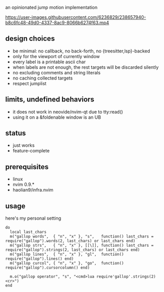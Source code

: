 an opinionated jump motion implementation

https://user-images.githubusercontent.com/6236829/238657940-b8c6fc48-49d0-4337-8ac9-8066b6274f63.mp4

## design choices
* be minimal: no callback, no back-forth, no {treesitter,lsp}-backed
* only for the viewport of currently window
* every label is a printable ascii char
* when labels are not enough, the rest targets will be discarded silently
* no excluding comments and string literals
* no caching collected targets
* respect jumplist

## limits, undefined behaviors
* it does not work in neovide/nvim-qt due to tty:read()
* using it on a &foldenable window is an UB

## status
* just works
* feature-complete

## prerequisites
* linux
* nvim 0.9.*
* haolian9/infra.nvim

## usage

here's my personal setting

```
do
  local last_chars
  m("gallop words",  { "n", "x" }, "s",   function() last_chars = require("gallop").words(2, last_chars) or last_chars end)
  m("gallop strs",   { "n", "x" }, [[\]], function() last_chars = require("gallop").strings(2, last_chars) or last_chars end)
  m("gallop lines",  { "n", "x" }, "gl",  function() require("gallop").lines() end)
  m("gallop curcol", { "n", "x" }, "go",  function() require("gallop").cursorcolumn() end)

  m.o("gallop operator", "s", "<cmd>lua require'gallop'.strings(2)<cr>")
end
```
